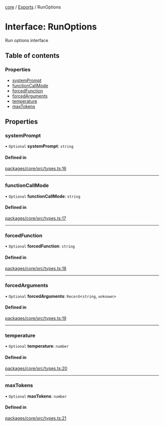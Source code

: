 <!-- 
 ⚠️  AUTO-GENERATED FILE - DO NOT EDIT MANUALLY
 This file is automatically generated by scripts/docs-generator.js
 To make changes, edit the source TypeScript files or update the generator script
-->

[core](../../) / [Exports](../modules) / RunOptions

# Interface: RunOptions

Run options interface

## Table of contents

### Properties

- [systemPrompt](RunOptions#systemprompt)
- [functionCallMode](RunOptions#functioncallmode)
- [forcedFunction](RunOptions#forcedfunction)
- [forcedArguments](RunOptions#forcedarguments)
- [temperature](RunOptions#temperature)
- [maxTokens](RunOptions#maxtokens)

## Properties

### systemPrompt

• `Optional` **systemPrompt**: `string`

#### Defined in

[packages/core/src/types.ts:16](https://github.com/woojubb/robota/blob/311ad65650a7614cc67978c0c1650e33abba7a82/packages/core/src/types.ts#L16)

___

### functionCallMode

• `Optional` **functionCallMode**: `string`

#### Defined in

[packages/core/src/types.ts:17](https://github.com/woojubb/robota/blob/311ad65650a7614cc67978c0c1650e33abba7a82/packages/core/src/types.ts#L17)

___

### forcedFunction

• `Optional` **forcedFunction**: `string`

#### Defined in

[packages/core/src/types.ts:18](https://github.com/woojubb/robota/blob/311ad65650a7614cc67978c0c1650e33abba7a82/packages/core/src/types.ts#L18)

___

### forcedArguments

• `Optional` **forcedArguments**: `Record`\<`string`, `unknown`\>

#### Defined in

[packages/core/src/types.ts:19](https://github.com/woojubb/robota/blob/311ad65650a7614cc67978c0c1650e33abba7a82/packages/core/src/types.ts#L19)

___

### temperature

• `Optional` **temperature**: `number`

#### Defined in

[packages/core/src/types.ts:20](https://github.com/woojubb/robota/blob/311ad65650a7614cc67978c0c1650e33abba7a82/packages/core/src/types.ts#L20)

___

### maxTokens

• `Optional` **maxTokens**: `number`

#### Defined in

[packages/core/src/types.ts:21](https://github.com/woojubb/robota/blob/311ad65650a7614cc67978c0c1650e33abba7a82/packages/core/src/types.ts#L21)
